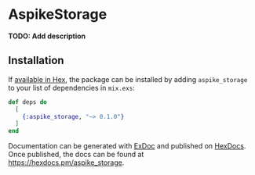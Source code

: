 # AspikeStorage

**TODO: Add description**

## Installation

If [available in Hex](https://hex.pm/docs/publish), the package can be installed
by adding `aspike_storage` to your list of dependencies in `mix.exs`:

```elixir
def deps do
  [
    {:aspike_storage, "~> 0.1.0"}
  ]
end
```

Documentation can be generated with [ExDoc](https://github.com/elixir-lang/ex_doc)
and published on [HexDocs](https://hexdocs.pm). Once published, the docs can
be found at <https://hexdocs.pm/aspike_storage>.

